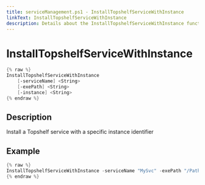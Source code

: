 ```yaml
---
title: serviceManagement.ps1 - InstallTopshelfServiceWithInstance
linkText: InstallTopshelfServiceWithInstance
description: Details about the InstallTopshelfServiceWithInstance function in serviceManagement.ps1 helper script
---
```


# InstallTopshelfServiceWithInstance

```PowerShell
{% raw %}
InstallTopshelfServiceWithInstance
    [-serviceName] <String>
    [-exePath] <String>
    [-instance] <String>
{% endraw %}
```

## Description

Install a Topshelf service with a specific instance identifier

## Example

```PowerShell
{% raw %}
InstallTopshelfServiceWithInstance -serviceName "MySvc" -exePath "/Path/To/exe.exe" -instance "1"
{% endraw %}
```
